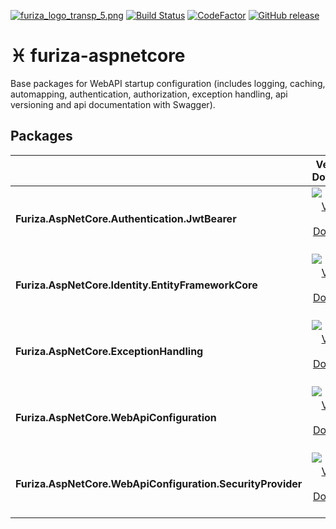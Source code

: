 [![furiza_logo_transp_5.png](https://www.imagemhost.com.br/images/2018/10/17/furiza_logo_transp_5.png)](https://www.imagemhost.com.br/image/rhoq9)
[![Build Status](https://dev.azure.com/ivanborges/Furiza/_apis/build/status/ivanborges.furiza-aspnetcore)](https://dev.azure.com/ivanborges/Furiza/_build/latest?definitionId=4)
[![CodeFactor](https://www.codefactor.io/repository/github/ivanborges/furiza-aspnetcore/badge)](https://www.codefactor.io/repository/github/ivanborges/furiza-aspnetcore)
[![GitHub release](https://img.shields.io/github/release/ivanborges/furiza-aspnetcore.svg)](https://github.com/ivanborges/furiza-aspnetcore/releases)
# :pisces: furiza-aspnetcore
Base packages for WebAPI startup configuration (includes logging, caching, automapping, authentication, authorization, exception handling, api versioning and api documentation with Swagger).

## Packages
||Version & Downloads|
|---------------------------|:---:|
|**Furiza.AspNetCore.Authentication.JwtBearer**|[![NuGet Version and Downloads count](https://buildstats.info/nuget/Furiza.AspNetCore.Authentication.JwtBearer)](https://www.nuget.org/packages/Furiza.AspNetCore.Authentication.JwtBearer)|
|**Furiza.AspNetCore.Identity.EntityFrameworkCore**|[![NuGet Version and Downloads count](https://buildstats.info/nuget/Furiza.AspNetCore.Identity.EntityFrameworkCore)](https://www.nuget.org/packages/Furiza.AspNetCore.Identity.EntityFrameworkCore)|
|**Furiza.AspNetCore.ExceptionHandling**|[![NuGet Version and Downloads count](https://buildstats.info/nuget/Furiza.AspNetCore.ExceptionHandling)](https://www.nuget.org/packages/Furiza.AspNetCore.ExceptionHandling)|
|**Furiza.AspNetCore.WebApiConfiguration**|[![NuGet Version and Downloads count](https://buildstats.info/nuget/Furiza.AspNetCore.WebApiConfiguration)](https://www.nuget.org/packages/Furiza.AspNetCore.WebApiConfiguration)|
|**Furiza.AspNetCore.WebApiConfiguration.SecurityProvider**|[![NuGet Version and Downloads count](https://buildstats.info/nuget/Furiza.AspNetCore.WebApiConfiguration.SecurityProvider)](https://www.nuget.org/packages/Furiza.AspNetCore.WebApiConfiguration.SecurityProvider)|
